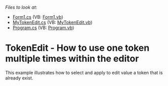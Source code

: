 <!-- default file list -->
*Files to look at*:

* [Form1.cs](./CS/Form1.cs) (VB: [Form1.vb](./VB/Form1.vb))
* [MyTokenEdit.cs](./CS/MyTokenEdit.cs) (VB: [MyTokenEdit.vb](./VB/MyTokenEdit.vb))
* [Program.cs](./CS/Program.cs) (VB: [Program.vb](./VB/Program.vb))
<!-- default file list end -->
# TokenEdit - How to use one token multiple times within the editor


This example illustrates how to select and apply to edit value a token that is already exist.

<br/>


